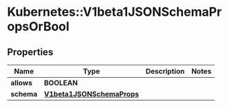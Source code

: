 # Kubernetes::V1beta1JSONSchemaPropsOrBool

## Properties
Name | Type | Description | Notes
------------ | ------------- | ------------- | -------------
**allows** | **BOOLEAN** |  | 
**schema** | [**V1beta1JSONSchemaProps**](V1beta1JSONSchemaProps.md) |  | 



